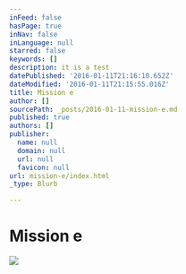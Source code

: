 ```yaml
---
inFeed: false
hasPage: true
inNav: false
inLanguage: null
starred: false
keywords: []
description: it is a test
datePublished: '2016-01-11T21:16:10.652Z'
dateModified: '2016-01-11T21:15:55.016Z'
title: Mission e
author: []
sourcePath: _posts/2016-01-11-mission-e.md
published: true
authors: []
publisher:
  name: null
  domain: null
  url: null
  favicon: null
url: mission-e/index.html
_type: Blurb

---
```

# Mission e
![](https://the-grid-user-content.s3-us-west-2.amazonaws.com/3249d79a-f02d-4348-90f6-45d2685afe0e.jpg)